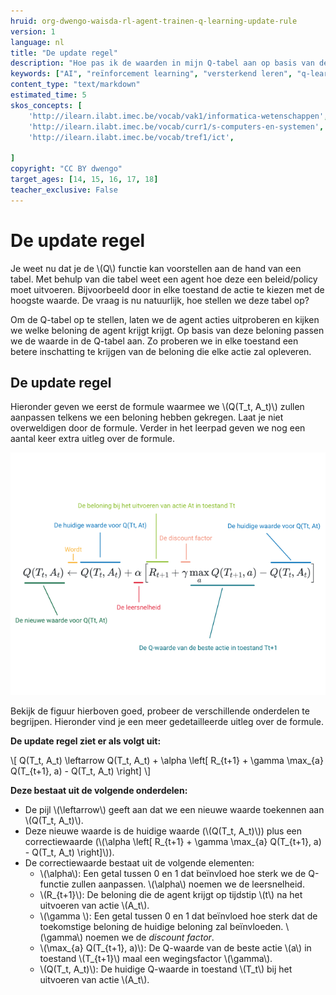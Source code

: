 ```yaml
---
hruid: org-dwengo-waisda-rl-agent-trainen-q-learning-update-rule
version: 1
language: nl
title: "De update regel"
description: "Hoe pas ik de waarden in mijn Q-tabel aan op basis van de beloning."
keywords: ["AI", "reïnforcement learning", "versterkend leren", "q-learning", "q-tabel"]
content_type: "text/markdown"
estimated_time: 5
skos_concepts: [
    'http://ilearn.ilabt.imec.be/vocab/vak1/informatica-wetenschappen', 
    'http://ilearn.ilabt.imec.be/vocab/curr1/s-computers-en-systemen',
    'http://ilearn.ilabt.imec.be/vocab/tref1/ict',

]
copyright: "CC BY dwengo"
target_ages: [14, 15, 16, 17, 18]
teacher_exclusive: False
---
```


# De update regel

Je weet nu dat je de \\(Q\\) functie kan voorstellen aan de hand van een tabel. Met behulp van die tabel weet een agent hoe deze een beleid/policy moet uitvoeren. Bijvoorbeeld door in elke toestand de actie te kiezen met de hoogste waarde. De vraag is nu natuurlijk, hoe stellen we deze tabel op?

Om de Q-tabel op te stellen, laten we de agent acties uitproberen en kijken we welke beloning de agent krijgt krijgt. Op basis van deze beloning passen we de waarde in de Q-tabel aan. Zo proberen we in elke toestand een betere inschatting te krijgen van de beloning die elke actie zal opleveren. 

## De update regel

Hieronder geven we eerst de formule waarmee we \\(Q(T_t, A_t)\\) zullen aanpassen telkens we een beloning hebben gekregen. Laat je niet overweldigen door de formule. Verder in het leerpad geven we nog een aantal keer extra uitleg over de formule.

 ![](img/update_function_explained.png)


Bekijk de figuur hierboven goed, probeer de verschillende onderdelen te begrijpen. Hieronder vind je een meer gedetailleerde uitleg over de formule. 

**De update regel ziet er als volgt uit:**

\\[
  Q(T_t, A_t) \leftarrow Q(T_t, A_t) + \alpha  \left[ R_{t+1} + \gamma \max_{a} Q(T_{t+1}, a) - Q(T_t, A_t) \right]
\\]

**Deze bestaat uit de volgende onderdelen:**

* De pijl \\(\leftarrow\\) geeft aan dat we een nieuwe waarde toekennen aan \\(Q(T_t, A_t)\\).
* Deze nieuwe waarde is de huidige waarde (\\(Q(T_t, A_t)\\)) plus een correctiewaarde (\\(\alpha  \left[ R_{t+1} + \gamma \max_{a} Q(T_{t+1}, a) - Q(T_t, A_t) \right]\\)).
* De correctiewaarde bestaat uit de volgende elementen:
  - \\(\alpha\\): Een getal tussen 0 en 1 dat beïnvloed hoe sterk we de Q-functie zullen aanpassen. \\(\alpha\\) noemen we de leersnelheid.
  - \\(R_{t+1}\\): De beloning die de agent krijgt op tijdstip \\(t\\) na het uitvoeren van actie \\(A_t\\).
  - \\(\gamma \\): Een getal tussen 0 en 1 dat beïnvloed hoe sterk dat de toekomstige beloning de huidige beloning zal beïnvloeden. \\(\gamma\\) noemen we de *discount factor*.
  - \\(\max_{a} Q(T_{t+1}, a)\\): De Q-waarde van de beste actie \\(a\\) in toestand \\(T_{t+1}\\) maal een wegingsfactor \\(\gamma\\).
  - \\(Q(T_t, A_t)\\): De huidige Q-waarde in toestand \\(T_t\\) bij het uitvoeren van actie \\(A_t\\).

 